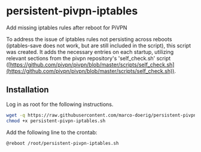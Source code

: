 # persistent-pivpn-iptables
Add missing iptables rules after reboot for PiVPN

To address the issue of iptables rules not persisting across reboots (iptables-save does not work, but are still included in the script), this script was created. It adds the necessary entries on each startup, utilizing relevant sections from the pivpn repository's 'self_check.sh' script ([https://github.com/pivpn/pivpn/blob/master/scripts/self_check.sh](https://github.com/pivpn/pivpn/blob/master/scripts/self_check.sh)).

## Installation
Log in as root for the following instructions.

```sh
wget -q https://raw.githubusercontent.com/marco-doerig/persistent-pivpn-iptables/refs/heads/main/persistent-pivpn-iptables.sh
chmod +x persistent-pivpn-iptables.sh
```

Add the following line to the crontab:

```sh
@reboot /root/persistent-pivpn-iptables.sh
```
